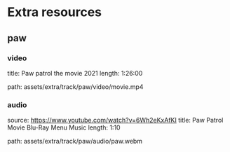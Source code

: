 # Extra resources

## paw

### video

title: Paw patrol the movie 2021
length: 1:26:00

path: assets/extra/track/paw/video/movie.mp4

### audio

source: https://www.youtube.com/watch?v=6Wh2eKxAfKI
title: Paw Patrol Movie Blu-Ray Menu Music
length: 1:10

path: assets/extra/track/paw/audio/paw.webm
